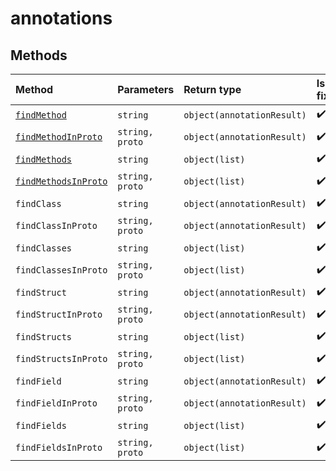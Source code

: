 # annotations

## Methods

| Method | Parameters | Return type | Is fixed? |
| :--- | :--- | :--- | :--- |
| [`findMethod`](findmethod.md) | `string` | `object(annotationResult)` | ✔️ |
| [`findMethodInProto`](findmethodinproto.md) | `string, proto` | `object(annotationResult)` | ✔️ |
| [`findMethods`](findmethods.md) | `string` | `object(list)` | ✔️ |
| [`findMethodsInProto`](findmethodsinproto.md) | `string, proto` | `object(list)` | ✔️ |
| `findClass` | `string` | `object(annotationResult)` | ✔️ |
| `findClassInProto` | `string, proto` | `object(annotationResult)` | ✔️ |
| `findClasses` | `string` | `object(list)` | ✔️ |
| `findClassesInProto` | `string, proto` | `object(list)` | ✔️ |
| `findStruct` | `string` | `object(annotationResult)` | ✔️ |
| `findStructInProto` | `string, proto` | `object(annotationResult)` | ✔️ |
| `findStructs` | `string` | `object(list)` | ✔️ |
| `findStructsInProto` | `string, proto` | `object(list)` | ✔️ |
| `findField` | `string` | `object(annotationResult)` | ✔️ |
| `findFieldInProto` | `string, proto` | `object(annotationResult)` | ✔️ |
| `findFields` | `string` | `object(list)` | ✔️ |
| `findFieldsInProto` | `string, proto` | `object(list)` | ✔️ |

